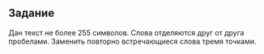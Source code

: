 ﻿## Задание <br />
Дан текст не более 255 символов. Слова отделяются друг от
друга пробелами. Заменить повторно встречающиеся слова тремя точками.



